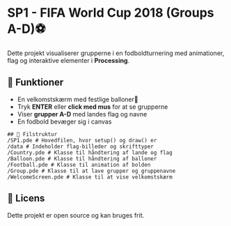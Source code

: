 # SP1 - FIFA World Cup 2018 (Groups A-D)⚽

Dette projekt visualiserer grupperne i en fodboldturnering med animationer, flag og interaktive elementer i **Processing**.

## 📌 Funktioner
- En velkomstskærm med festlige balloner🎈
- Tryk **ENTER** eller **click med mus** for at se grupperne
- Viser **grupper A-D** med landes flag og navne
- En fodbold bevæger sig i canvas

```
## 📂 Filstruktur
/SP1.pde # Hovedfilen, hvor setup() og draw() er
/data # Indeholder flag-billeder og skrifttyper
/Country.pde # Klasse til håndtering af lande og flag
/Balloon.pde # Klasse til håndtering af balloner
/Football.pde # Klasse til animation af bolden
/Group.pde # Klasse til at lave grupper og gruppenavne
/WelcomeScreen.pde # Klasse til at vise velkomstskærm
```

## 📜 Licens  
Dette projekt er open source og kan bruges frit.  